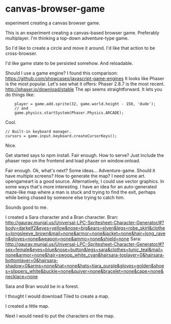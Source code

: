 # canvas-browser-game
experiment creating a canvas browser game.

This is an experiment creating a canvas-based browser game. Preferably multiplayer.
I'm thinking a top-down adventure-type game.

So I'd like to create a circle and move it around.
I'd like that action to be cross-browser.

I'd like game state to be persisted somehow.
And reloadable.

Should I use a game engine?
I found this comparison: https://github.com/showcases/javascript-game-engines
It looks like Phaser is the most popular. Let's see what it offers:
Phaser 2.8.7 is the most recent.
http://phaser.io/download/stable
The api seems straightforward. It lets you do things like:
```
    player = game.add.sprite(32, game.world.height - 150, 'dude');
    // and
    game.physics.startSystem(Phaser.Physics.ARCADE);
```
Cool.
```
// Built-in keyboard manager.
cursors = game.input.keyboard.createCursorKeys();
```
Nice.

Get started says to npm install. Fair enough.
How to serve?
Just include the phaser repo on the frontend and load phaser on window.onload.

Fair enough.
Ok, what's next? Some ideas...
Adventure-game. Should it have multiple screens? How to generate the map? I need some art. opengameart is a good source.
Alternatively, I could use vector graphics. In some ways that's more interesting.
I have an idea for an auto-generated maze-like map where a man is stuck and trying to find the exit,
perhaps while being chased by someone else trying to catch him.

Sounds good to me.

I created a Sara character and a Bran character.
Bran:
http://gaurav.munjal.us/Universal-LPC-Spritesheet-Character-Generator/#?body=darkelf2&eyes=yellow&nose=big&ears=elven&legs=robe_skirt&clothes=longsleeve_brown&mail=none&armor=none&jacket=none&hair=long_raven&gloves=none&weapon=none&ammo=none&shield=none
Sara:
http://gaurav.munjal.us/Universal-LPC-Spritesheet-Character-Generator/#?sex=female&eyes=blue&nose=button&legs=sara&clothes=tunic_teal&mail=none&armor=none&hair=swoop_white_cyan&hairsara-toplayer=0&hairsara-bottomlayer=0&hairsara-shadow=0&arms=none&hat=none&hats=tiara_purple&gloves=golden&shoes=slippers_white&buckle=none&quiver=none&bracelet=none&cape=none&necklace=none

Sara and Bran would be in a forest.

I thought I would download Tiled to create a map.

I created a little map.

Next I would need to put the characters on the map.

